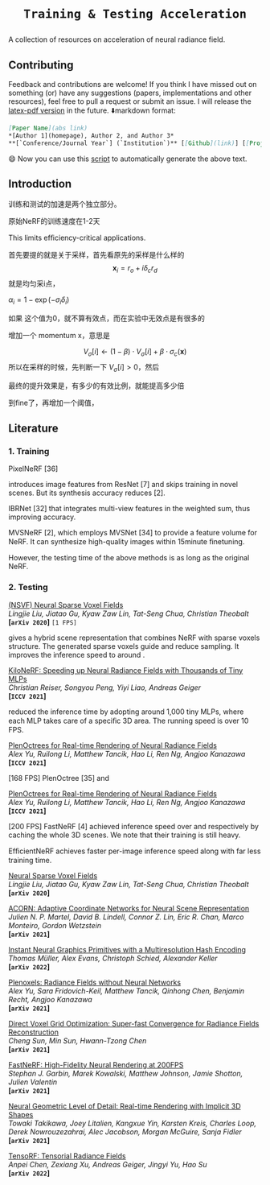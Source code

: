 # <p align=center>`Training & Testing Acceleration` </p>

A collection of resources on acceleration of neural radiance field.



## Contributing

Feedback and contributions are welcome! If you think I have missed out on something (or) have any suggestions (papers, implementations and other resources), feel free to pull a request or submit an issue. I will release the [latex-pdf version]() in the future. :arrow_down:markdown format:

``` markdown
[Paper Name](abs link)  
*[Author 1](homepage), Author 2, and Author 3*
**[`Conference/Journal Year`] (`Institution`)** [[Github](link)] [[Project](link)]
```

:smile: Now you can use this [script](https://github.com/yzy1996/Python-Code/tree/master/Python%2BarXiv) to automatically generate the above text.



## Introduction



训练和测试的加速是两个独立部分。



原始NeRF的训练速度在1-2天

This limits efﬁciency-critical applications.



首先要提的就是关于采样，首先看原先的采样是什么样的
$$
\boldsymbol{x}_i = r_o+ i\delta_cr_d
$$
就是均匀采i点，





$\alpha_i=1-\exp \left(-\sigma_i \delta_i\right)$ 

如果 这个值为0，就不算有效点，而在实验中无效点是有很多的



增加一个 momentum x，意思是


$$
V_\sigma [i] \leftarrow (1-\beta) \cdot V_\sigma[i] + \beta \cdot \sigma_c(\boldsymbol{x})
$$
所以在采样的时候，先判断一下 $V_\sigma[i] > 0$，然后

最终的提升效果是，有多少的有效比例，就能提高多少倍



到fine了，再增加一个阈值，





## Literature





### 1. Training 

PixelNeRF [36] 

introduces image features from ResNet [7] and skips training in novel scenes. But its synthesis accuracy reduces [2]. 

IBRNet [32] that integrates multi-view features in the weighted sum, thus improving accuracy.

MVSNeRF [2], which employs MVSNet [34] to provide a feature volume for NeRF. It can synthesize high-quality images within 15minute ﬁnetuning. 



However, the testing time of the above methods is as long as the original NeRF.



### 2. Testing

[(NSVF) Neural Sparse Voxel Fields](https://arxiv.org/abs/2007.11571)  
*Lingjie Liu, Jiatao Gu, Kyaw Zaw Lin, Tat-Seng Chua, Christian Theobalt*  
**[`arXiv 2020`]**  `[1 FPS]`

gives a hybrid scene representation that combines NeRF with sparse voxels structure. The generated sparse voxels guide and reduce sampling. It improves the inference speed to around . 

[KiloNeRF: Speeding up Neural Radiance Fields with Thousands of Tiny MLPs](https://arxiv.org/abs/2103.13744)  
*Christian Reiser, Songyou Peng, Yiyi Liao, Andreas Geiger*  
**[`ICCV 2021`]** 

reduced the inference time by adopting around 1,000 tiny MLPs, where each MLP takes care of a speciﬁc 3D area. The running speed is over 10 FPS. 

[PlenOctrees for Real-time Rendering of Neural Radiance Fields](https://arxiv.org/abs/2103.14024)  
*Alex Yu, Ruilong Li, Matthew Tancik, Hao Li, Ren Ng, Angjoo Kanazawa*  
**[`ICCV 2021`]** 

[168 FPS] PlenOctree [35] and 





[PlenOctrees for Real-time Rendering of Neural Radiance Fields](https://arxiv.org/abs/2103.14024)  
*Alex Yu, Ruilong Li, Matthew Tancik, Hao Li, Ren Ng, Angjoo Kanazawa*  
**[`ICCV 2021`]** 

[200 FPS] FastNeRF [4] achieved inference speed over  and  respectively by caching the whole 3D scenes. We note that their training is still heavy. 

EfﬁcientNeRF achieves faster per-image inference speed along with far less training time.

[Neural Sparse Voxel Fields](https://arxiv.org/abs/2007.11571)  
*Lingjie Liu, Jiatao Gu, Kyaw Zaw Lin, Tat-Seng Chua, Christian Theobalt*  
**[`arXiv 2020`]** 


[ACORN: Adaptive Coordinate Networks for Neural Scene Representation](https://arxiv.org/abs/2105.02788)  
*Julien N. P. Martel, David B. Lindell, Connor Z. Lin, Eric R. Chan, Marco Monteiro, Gordon Wetzstein*  
**[`arXiv 2021`]** 


[Instant Neural Graphics Primitives with a Multiresolution Hash Encoding](https://arxiv.org/abs/2201.05989)  
*Thomas Müller, Alex Evans, Christoph Schied, Alexander Keller*  
**[`arXiv 2022`]** 





[Plenoxels: Radiance Fields without Neural Networks](https://arxiv.org/abs/2112.05131)  
*Alex Yu, Sara Fridovich-Keil, Matthew Tancik, Qinhong Chen, Benjamin Recht, Angjoo Kanazawa*  
**[`arXiv 2021`]** 


[Direct Voxel Grid Optimization: Super-fast Convergence for Radiance Fields Reconstruction](https://arxiv.org/abs/2111.11215)  
*Cheng Sun, Min Sun, Hwann-Tzong Chen*  
**[`arXiv 2021`]** 


[FastNeRF: High-Fidelity Neural Rendering at 200FPS](https://arxiv.org/abs/2103.10380)  
*Stephan J. Garbin, Marek Kowalski, Matthew Johnson, Jamie Shotton, Julien Valentin*  
**[`arXiv 2021`]** 





[Neural Geometric Level of Detail: Real-time Rendering with Implicit 3D Shapes](https://arxiv.org/abs/2101.10994)  
*Towaki Takikawa, Joey Litalien, Kangxue Yin, Karsten Kreis, Charles Loop, Derek Nowrouzezahrai, Alec Jacobson, Morgan McGuire, Sanja Fidler*  
**[`arXiv 2021`]** 

[TensoRF: Tensorial Radiance Fields](https://arxiv.org/abs/2203.09517)  
*Anpei Chen, Zexiang Xu, Andreas Geiger, Jingyi Yu, Hao Su*  
**[`arXiv 2022`]** 